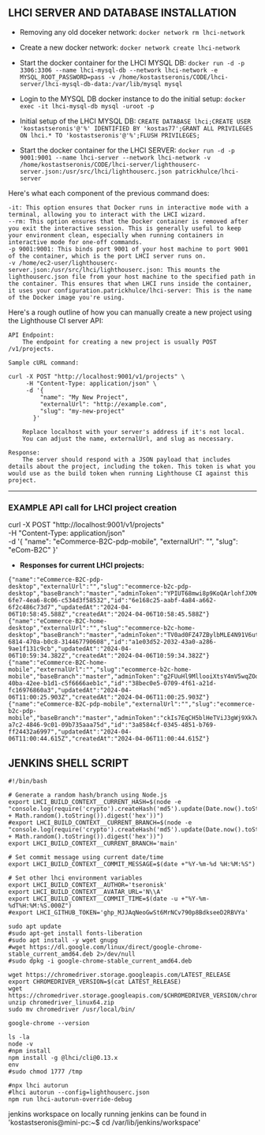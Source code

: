 ## LHCI SERVER AND DATABASE INSTALLATION

- Removing any old doceker network:
`docker network rm lhci-network`

- Create a new docker network:
`docker network create lhci-network`


- Start the docker container for the LHCI MYSQL DB:
`docker run -d -p 3306:3306 --name lhci-mysql-db --network lhci-network -e MYSQL_ROOT_PASSWORD=pass -v /home/kostastseronis/CODE/lhci-server/lhci-mysql-db-data:/var/lib/mysql mysql`

- Login to the MYSQL DB docker instance to do the initial setup:
`docker exec -it lhci-mysql-db mysql -uroot -p`

- Initial setup of the LHCI MYSQL DB:
`CREATE DATABASE lhci;CREATE USER 'kostastseronis'@'%' IDENTIFIED BY 'kostas77';GRANT ALL PRIVILEGES ON lhci.* TO 'kostastseronis'@'%';FLUSH PRIVILEGES;`


- Start the docker container for the LHCI SERVER:
`docker run -d -p 9001:9001 --name lhci-server --network lhci-network -v /home/kostastseronis/CODE/lhci-server/lighthouserc-server.json:/usr/src/lhci/lighthouserc.json patrickhulce/lhci-server`

Here's what each component of the previous command does:
```
-it: This option ensures that Docker runs in interactive mode with a terminal, allowing you to interact with the LHCI wizard.
--rm: This option ensures that the Docker container is removed after you exit the interactive session. This is generally useful to keep your environment clean, especially when running containers in interactive mode for one-off commands.
-p 9001:9001: This binds port 9001 of your host machine to port 9001 of the container, which is the port LHCI server runs on.
-v /home/ec2-user/lighthouserc-server.json:/usr/src/lhci/lighthouserc.json: This mounts the lighthouserc.json file from your host machine to the specified path in the container. This ensures that when LHCI runs inside the container, it uses your configuration.patrickhulce/lhci-server: This is the name of the Docker image you're using.
```

Here's a rough outline of how you can manually create a new project using the Lighthouse CI server API:

    API Endpoint:
        The endpoint for creating a new project is usually POST /v1/projects.

    Sample cURL command:

    curl -X POST "http://localhost:9001/v1/projects" \
         -H "Content-Type: application/json" \
         -d '{
             "name": "My New Project",
             "externalUrl": "http://example.com",
             "slug": "my-new-project"
           }'

        Replace localhost with your server's address if it's not local.
        You can adjust the name, externalUrl, and slug as necessary.

    Response:
        The server should respond with a JSON payload that includes details about the project, including the token. This token is what you would use as the build token when running Lighthouse CI against this project.

---------------------------------------------------------------------------
### EXAMPLE API call for LHCI project creation

curl -X POST "http://localhost:9001/v1/projects" \
     -H "Content-Type: application/json" \
     -d '{
         "name": "eCommerce-B2C-pdp-mobile",
         "externalUrl": "",
         "slug": "eCom-B2C"
       }'

- **Responses for current LHCI projects:**

```
{"name":"eCommerce-B2C-pdp-desktop","externalUrl":"","slug":"ecommerce-b2c-pdp-desktop","baseBranch":"master","adminToken":"YPIUT68mwi8p9KoQArlohfJXMnW6DvgoRizVWcIn","token":"2150a3b5-6fe7-4ea6-8c06-c534d3f58532","id":"6e168c25-aabf-4a84-a662-6f2c486c73d7","updatedAt":"2024-04-06T10:58:45.588Z","createdAt":"2024-04-06T10:58:45.588Z"}
{"name":"eCommerce-B2C-home-desktop","externalUrl":"","slug":"ecommerce-b2c-home-desktop","baseBranch":"master","adminToken":"TV0ad0FZ47ZBylbMLE4N91V6ut89MVEhaE6l0uRl","token":"f5ad96cf-6814-470a-b0c8-314467790608","id":"a1e03d52-2032-43a0-a286-9ae1f131c9cb","updatedAt":"2024-04-06T10:59:34.382Z","createdAt":"2024-04-06T10:59:34.382Z"}
{"name":"eCommerce-B2C-home-mobile","externalUrl":"","slug":"ecommerce-b2c-home-mobile","baseBranch":"master","adminToken":"g2FUuHl9MllooiXtsY4mV5wqZOqMqm5nsZgXmLho","token":"61fa7483-40ba-42ee-b1d1-c5f6666aeb1c","id":"38bec0e5-0709-4f61-a21d-fc16976860a3","updatedAt":"2024-04-06T11:00:25.903Z","createdAt":"2024-04-06T11:00:25.903Z"}
{"name":"eCommerce-B2C-pdp-mobile","externalUrl":"","slug":"ecommerce-b2c-pdp-mobile","baseBranch":"master","adminToken":"ckIs7EqCH5blHeTViJ3gWj9Xk7wPbllVOMRsU9jX","token":"206da5ef-a7c2-4846-9c01-09b735aaa75d","id":"3a8584cf-0345-4851-b769-ff24432a6997","updatedAt":"2024-04-06T11:00:44.615Z","createdAt":"2024-04-06T11:00:44.615Z"}
```


## JENKINS SHELL SCRIPT

```
#!/bin/bash

# Generate a random hash/branch using Node.js
export LHCI_BUILD_CONTEXT__CURRENT_HASH=$(node -e "console.log(require('crypto').createHash('md5').update(Date.now().toString() + Math.random().toString()).digest('hex'))")
#export LHCI_BUILD_CONTEXT__CURRENT_BRANCH=$(node -e "console.log(require('crypto').createHash('md5').update(Date.now().toString() + Math.random().toString()).digest('hex'))")
export LHCI_BUILD_CONTEXT__CURRENT_BRANCH='main'

# Set commit message using current date/time
export LHCI_BUILD_CONTEXT__COMMIT_MESSAGE=$(date +"%Y-%m-%d %H:%M:%S")

# Set other lhci environment variables
export LHCI_BUILD_CONTEXT__AUTHOR='tseronisk'
export LHCI_BUILD_CONTEXT__AVATAR_URL='N\\A'
export LHCI_BUILD_CONTEXT__COMMIT_TIME=$(date -u +"%Y-%m-%dT%H:%M:%S.000Z")
#export LHCI_GITHUB_TOKEN='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'

sudo apt update
#sudo apt-get install fonts-liberation
#sudo apt install -y wget gnupg
#wget https://dl.google.com/linux/direct/google-chrome-stable_current_amd64.deb 2>/dev/null
#sudo dpkg -i google-chrome-stable_current_amd64.deb

wget https://chromedriver.storage.googleapis.com/LATEST_RELEASE
export CHROMEDRIVER_VERSION=$(cat LATEST_RELEASE)
wget https://chromedriver.storage.googleapis.com/$CHROMEDRIVER_VERSION/chromedriver_linux64.zip
unzip chromedriver_linux64.zip
sudo mv chromedriver /usr/local/bin/

google-chrome --version

ls -la
node -v
#npm install
npm install -g @lhci/cli@0.13.x
env
#sudo chmod 1777 /tmp

#npx lhci autorun
#lhci autorun --config=lighthouserc.json
npm run lhci-autorun-override-debug
```


jenkins workspace on locally running jenkins can be found in 'kostastseronis@mini-pc:~$ cd /var/lib/jenkins/workspace'
